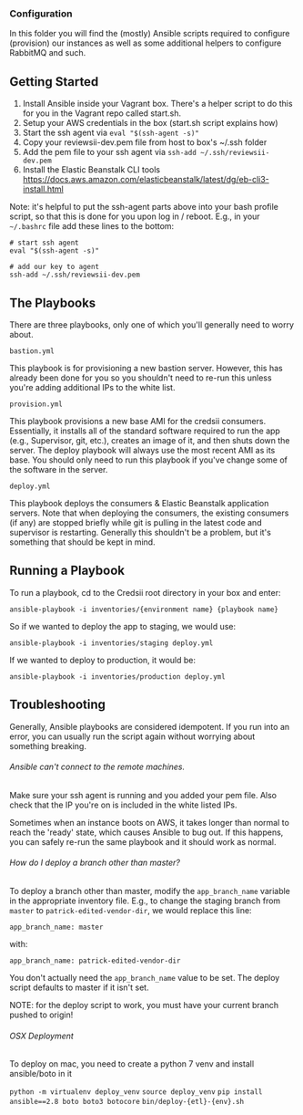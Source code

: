 ### Configuration

In this folder you will find the (mostly) Ansible scripts required to configure 
(provision) our instances as well as some additional helpers to configure 
RabbitMQ and such.


## Getting Started

1. Install Ansible inside your Vagrant box. There's a helper script to do this for you in the Vagrant repo called start.sh. 
2. Setup your AWS credentials in the box (start.sh script explains how)
3. Start the ssh agent via `eval "$(ssh-agent -s)"`
4. Copy your reviewsii-dev.pem file from host to box's ~/.ssh folder
5. Add the pem file to your ssh agent via `ssh-add ~/.ssh/reviewsii-dev.pem`
6. Install the Elastic Beanstalk CLI tools https://docs.aws.amazon.com/elasticbeanstalk/latest/dg/eb-cli3-install.html

Note: it's helpful to put the ssh-agent parts above into your bash profile script, so that this is done for you upon
log in / reboot. E.g., in your `~/.bashrc` file add these lines to the bottom:

````$bash
# start ssh agent
eval "$(ssh-agent -s)"

# add our key to agent
ssh-add ~/.ssh/reviewsii-dev.pem

````



## The Playbooks

There are three playbooks, only one of which you'll generally need to worry about. 

`bastion.yml` 

This playbook is for provisioning a new bastion server. However, this has already been done for you so you shouldn't 
need to re-run this unless you're adding additional IPs to the white list. 

`provision.yml`

This playbook provisions a new base AMI for the credsii consumers. Essentially, it installs all of the standard software
required to run the app (e.g., Supervisor, git, etc.), creates an image of it, and then shuts down the server. The deploy 
playbook will always use the most recent AMI as its base. You should only need to run this playbook if you've change some
of the software in the server. 

`deploy.yml`

This playbook deploys the consumers & Elastic Beanstalk application servers. Note that when deploying the consumers, the existing consumers (if any) are stopped
briefly while git is pulling in the latest code and supervisor is restarting. Generally this shouldn't be a problem, but
it's something that should be kept in mind. 


## Running a Playbook

To run a playbook, cd to the Credsii root directory in your box and enter:

`ansible-playbook -i inventories/{environment name} {playbook name}`

So if we wanted to deploy the app to staging, we would use:

`ansible-playbook -i inventories/staging deploy.yml`

If we wanted to deploy to production, it would be:

`ansible-playbook -i inventories/production deploy.yml`

## Troubleshooting

Generally, Ansible playbooks are considered idempotent. If you run into an error, you can usually run the script again 
without worrying about something breaking. 

###### Ansible can't connect to the remote machines. 

Make sure your ssh agent is running and you added your pem file. Also check that the IP you're on is included in the 
white listed IPs.

Sometimes when an instance boots on AWS, it takes longer than normal to reach the 'ready' state, which causes Ansible to 
bug out. If this happens, you can safely re-run the same playbook and it should work as normal. 

###### How do I deploy a branch other than master?

To deploy a branch other than master, modify the `app_branch_name` variable in the appropriate inventory file. E.g., 
to change the staging branch from `master` to `patrick-edited-vendor-dir`, we would replace this line:

`app_branch_name: master`

with:

`app_branch_name: patrick-edited-vendor-dir`

You don't actually need the `app_branch_name` value to be set. The deploy script defaults to master if it isn't set. 

NOTE: for the deploy script to work, you must have your current branch pushed to origin!


###### OSX Deployment

To deploy on mac, you need to create a python 7 venv and install ansible/boto in it

`python -m virtualenv deploy_venv`
`source deploy_venv`
`pip install ansible==2.8 boto boto3 botocore`
`bin/deploy-{etl}-{env}.sh`

